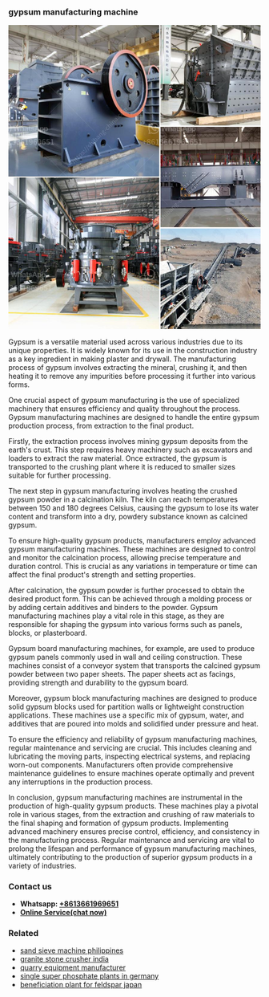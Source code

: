 <h3>gypsum manufacturing machine</h3><img src='1706755859.jpg' alt=''><p>Gypsum is a versatile material used across various industries due to its unique properties. It is widely known for its use in the construction industry as a key ingredient in making plaster and drywall. The manufacturing process of gypsum involves extracting the mineral, crushing it, and then heating it to remove any impurities before processing it further into various forms.</p><p>One crucial aspect of gypsum manufacturing is the use of specialized machinery that ensures efficiency and quality throughout the process. Gypsum manufacturing machines are designed to handle the entire gypsum production process, from extraction to the final product.</p><p>Firstly, the extraction process involves mining gypsum deposits from the earth's crust. This step requires heavy machinery such as excavators and loaders to extract the raw material. Once extracted, the gypsum is transported to the crushing plant where it is reduced to smaller sizes suitable for further processing.</p><p>The next step in gypsum manufacturing involves heating the crushed gypsum powder in a calcination kiln. The kiln can reach temperatures between 150 and 180 degrees Celsius, causing the gypsum to lose its water content and transform into a dry, powdery substance known as calcined gypsum.</p><p>To ensure high-quality gypsum products, manufacturers employ advanced gypsum manufacturing machines. These machines are designed to control and monitor the calcination process, allowing precise temperature and duration control. This is crucial as any variations in temperature or time can affect the final product's strength and setting properties.</p><p>After calcination, the gypsum powder is further processed to obtain the desired product form. This can be achieved through a molding process or by adding certain additives and binders to the powder. Gypsum manufacturing machines play a vital role in this stage, as they are responsible for shaping the gypsum into various forms such as panels, blocks, or plasterboard.</p><p>Gypsum board manufacturing machines, for example, are used to produce gypsum panels commonly used in wall and ceiling construction. These machines consist of a conveyor system that transports the calcined gypsum powder between two paper sheets. The paper sheets act as facings, providing strength and durability to the gypsum board.</p><p>Moreover, gypsum block manufacturing machines are designed to produce solid gypsum blocks used for partition walls or lightweight construction applications. These machines use a specific mix of gypsum, water, and additives that are poured into molds and solidified under pressure and heat.</p><p>To ensure the efficiency and reliability of gypsum manufacturing machines, regular maintenance and servicing are crucial. This includes cleaning and lubricating the moving parts, inspecting electrical systems, and replacing worn-out components. Manufacturers often provide comprehensive maintenance guidelines to ensure machines operate optimally and prevent any interruptions in the production process.</p><p>In conclusion, gypsum manufacturing machines are instrumental in the production of high-quality gypsum products. These machines play a pivotal role in various stages, from the extraction and crushing of raw materials to the final shaping and formation of gypsum products. Implementing advanced machinery ensures precise control, efficiency, and consistency in the manufacturing process. Regular maintenance and servicing are vital to prolong the lifespan and performance of gypsum manufacturing machines, ultimately contributing to the production of superior gypsum products in a variety of industries.</p><h3>Contact us</h3><ul><li><strong>Whatsapp:&nbsp;<a href="https://wa.me/8613661969651">+8613661969651</a></strong></li><li><a href="https://swt.shibang-china.com/?git&amp;zhl&amp;gypsum manufacturing machine"><strong>Online Service(chat now)</strong></a></li></ul><h3>Related</h3><ul><li><a href='sand sieve machine philippines.md'>sand sieve machine philippines</a></li><li><a href='granite stone crusher india.md'>granite stone crusher india</a></li><li><a href='quarry equipment manufacturer.md'>quarry equipment manufacturer</a></li><li><a href='single super phosphate plants in germany.md'>single super phosphate plants in germany</a></li><li><a href='beneficiation plant for feldspar japan.md'>beneficiation plant for feldspar japan</a></li></ul>
